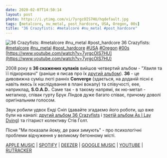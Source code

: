 ```yaml
---
date: 2020-02-07T14:50:14
layout: post
photo: https://i.ytimg.com/vi/7yrgcOIS7HU/hqdefault.jpg
tags: [metalcore, nu_metal, post_hardcore, USA, Oregon, 00s]
title: "36 Crazyfists: #metalcore #nu_metal #post_hardcore"
---
```

![36 Crazyfists: #metalcore #nu_metal #post_hardcore](https://i.ytimg.com/vi/7yrgcOIS7HU/hqdefault.jpg)
36 Crazyfists: [#metalcore](/tags/#metalcore) [#nu_metal](/tags/#nu_metal) [#post_hardcore](/tags/#post_hardcore) [#USA](/tags/#USA) [#Oregon](/tags/#Oregon) [#00s](/tags/#00s) [https://www.youtube.com/watch?v=7yrgcOIS7HU](https://www.youtube.com/watch?v=7yrgcOIS7HU)

2008 року в **36 скажених кулаків** вийшов четвертий альбом - &quot;Хвиля та її підкорювачі&quot; (раніше я писав про їх [другий альбом](/2019-12-09-36-crazyfists--metalcore-nu-metal-usa-oregon-00s)). **36** - це дивовижна суміш люті ранніх **Converge** (здається, на доданій пісні є навіть якесь їх наслідування в плані вокалу) та співучості, еее, наприклад, **S.O.A.D.**. Саме так - в такому напрямі, як ню-метал - металкор, співак гурту Брук Ліндов дуже багато співає, причому доволі оригінальним голосом.

Звук робили удвох Енді Сніп (давайте згадаємо його роботи, що вже були на каналі: [другий альбом 36 Crazyfists](/2019-12-09-36-crazyfists--metalcore-nu-metal-usa-oregon-00s) і [третій альбом As I Lay Dying](/2019-12-26-as-i-lay-dying--metalcore-christian-metalcore-usa)) та гітарист колективу Стів Голт.

Пісня &quot;Ми показали йому, де раки зимують&quot; - про психологічні проблеми відчуження у великому бетонному місті.

[APPLE MUSIC](https://music.apple.com/ru/album/the-tide-and-its-takers/280601915) \| [SPOTIFY](https://open.spotify.com/album/118OFLdSXUpbFAqOXEyyXx) \| [DEEZER](https://www.deezer.com/album/95474?utm_source=deezer&amp;utm_content=album-95474&amp;utm_term=1601611822_1581079727&amp;utm_medium=web) \| [GOOGLE MUSIC](https://play.google.com/music/m/Bh2ovcoj4lvcf4mz2q4wnberbgu?t=The_Tide_and_Its_Takers_-_36_Crazyfists) \| [YOUTUBE](https://www.youtube.com/playlist?list=OLAK5uy_ktV3HAbblbFqT-jdnKGRvbecVWgBEGD8Q) \| [RUTRACKER](https://rutracker.org/forum/viewtopic.php?t=4053964)